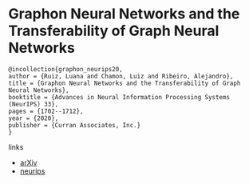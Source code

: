 # Graphon Neural Networks and the Transferability of Graph Neural Networks

```
@incollection{graphon_neurips20,
author = {Ruiz, Luana and Chamon, Luiz and Ribeiro, Alejandro},
title = {Graphon Neural Networks and the Transferability of Graph Neural Networks},
booktitle = {Advances in Neural Information Processing Systems (NeurIPS) 33},
pages = {1702--1712},
year = {2020},
publisher = {Curran Associates, Inc.}
}
```

links
- [arXiv](https://arxiv.org/abs/2006.03548)
- [neurips](https://papers.nips.cc//paper/2020/hash/12bcd658ef0a540cabc36cdf2b1046fd-Abstract.html)
